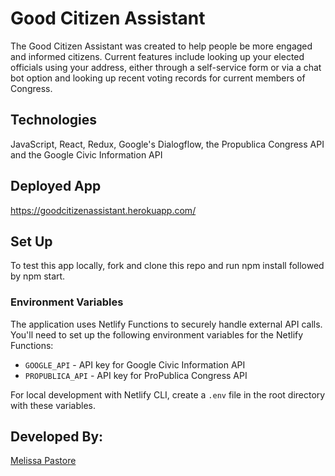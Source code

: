 # Good Citizen Assistant 

The Good Citizen Assistant was created to help people be more engaged and informed citizens. Current features include looking up your elected officials using your address, either through a self-service form or via a chat bot option and looking up recent voting records for current members of Congress. 

## Technologies

JavaScript, React, Redux, Google's Dialogflow, the Propublica Congress API and the Google Civic Information API

## Deployed App 
https://goodcitizenassistant.herokuapp.com/

## Set Up 
To test this app locally, fork and clone this repo and run npm install followed by npm start. 

### Environment Variables
The application uses Netlify Functions to securely handle external API calls. You'll need to set up the following environment variables for the Netlify Functions:

- `GOOGLE_API` - API key for Google Civic Information API
- `PROPUBLICA_API` - API key for ProPublica Congress API

For local development with Netlify CLI, create a `.env` file in the root directory with these variables.

## Developed By: 
 
[Melissa Pastore](https://www.linkedin.com/in/melissalpastore)
